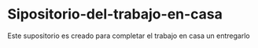 # Sipositorio-del-trabajo-en-casa
Este supositorio es creado para completar el trabajo en casa un entregarlo
